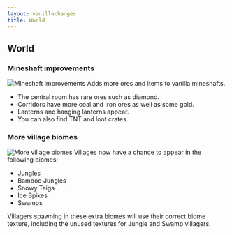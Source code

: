 ```yaml
---
layout: vanillachanges
title: World
---
```


## World

### Mineshaft improvements
![Mineshaft improvements](https://raw.githubusercontent.com/svenhjol/Charm-Assets/master/web/charm-features/nope.png)
Adds more ores and items to vanilla mineshafts.
* The central room has rare ores such as diamond.
* Corridors have more coal and iron ores as well as some gold.
* Lanterns and hanging lanterns appear.
* You can also find TNT and loot crates.

### More village biomes
![More village biomes](https://raw.githubusercontent.com/svenhjol/Charm-Assets/master/web/charm-features/nope.png)
Villages now have a chance to appear in the following biomes:
* Jungles
* Bamboo Jungles
* Snowy Taiga
* Ice Spikes
* Swamps

Villagers spawning in these extra biomes will use their correct biome texture, including the unused textures for Jungle and Swamp villagers.
